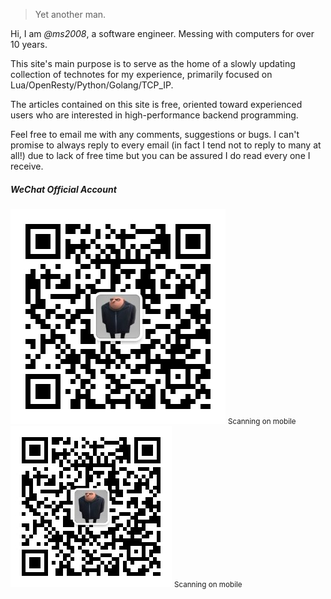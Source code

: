 > Yet another man.

Hi, I am *@ms2008*, a software engineer. Messing with computers for over 10 years.

This site's main purpose is to serve as the home of a slowly updating collection of technotes for my experience, primarily focused on Lua/OpenResty/Python/Golang/TCP_IP.

The articles contained on this site is free, oriented toward experienced users who are interested in high-performance backend programming.

Feel free to email me with any comments, suggestions or bugs. I can't promise to always reply to every email (in fact I tend not to reply to many at all!) due to lack of free time but you can be assured I do read every one I receive.

##### WeChat Official Account

<div class="visible-md visible-lg">
    <img src="/img/wechat-344.jpg" width="344" />
    <small class="img-hint">Scanning on mobile</small>
</div>
<div class="visible-xs visible-sm">
    <img src="/img/wechat-258.jpg" width="258" />
    <small class="img-hint">Scanning on mobile</small>
</div>

